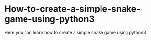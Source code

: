 # How-to-create-a-simple-snake-game-using-python3
Here you can learn how to create a simple snake game using python3
